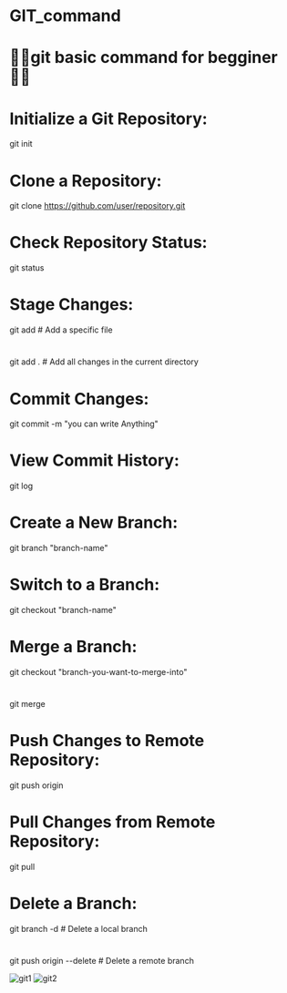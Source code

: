 # GIT_command
# 👨‍💻git basic command for begginer👨‍💻
# Initialize a Git Repository:
git init
# Clone a Repository:
git clone https://github.com/user/repository.git
# Check Repository Status:
git status
# Stage Changes:
git add <file>    # Add a specific file
#
git add .         # Add all changes in the current directory
# Commit Changes:
git commit -m "you can write Anything"
# View Commit History:
git log
# Create a New Branch:
git branch "branch-name"

# Switch to a Branch:
git checkout "branch-name"
# Merge a Branch:
git checkout "branch-you-want-to-merge-into"
#
git merge <branch-you-want-to-merge>
# Push Changes to Remote Repository:
git push origin <branch-name>
# Pull Changes from Remote Repository:
git pull
# Delete a Branch:
git branch -d <branch-name>    # Delete a local branch
#
git push origin --delete <branch-name>    # Delete a remote branch



![git1](https://github.com/user-attachments/assets/129f2efc-fed6-4c10-9b7c-3666feadb14d) ![git2](https://github.com/user-attachments/assets/491277fa-8abe-4f7d-8d98-1920b65e636a)
